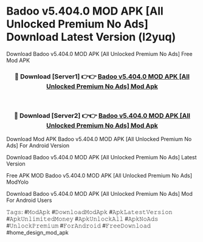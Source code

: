 # Badoo v5.404.0 MOD APK [All Unlocked Premium No Ads] Download Latest Version (l2yuq)
Download Badoo v5.404.0 MOD APK [All Unlocked Premium No Ads] Free Mod APK

<div align="center">
<h3>🔴 Download [Server1] 👉👉 <a href="https://apkcomod.com?title=Badoo_v5.404.0_MOD_APK_[All_Unlocked_Premium_No_Ads]">Badoo v5.404.0 MOD APK [All Unlocked Premium No Ads] Mod Apk</a></h3><br>

<h3>🔴 Download [Server2] 👉👉 <a href="https://apkcomod.com?title=Badoo_v5.404.0_MOD_APK_[All_Unlocked_Premium_No_Ads]">Badoo v5.404.0 MOD APK [All Unlocked Premium No Ads] Mod Apk</a></h3>
</div>


Download Mod APK Badoo v5.404.0 MOD APK [All Unlocked Premium No Ads] For Android Version

Download Badoo v5.404.0 MOD APK [All Unlocked Premium No Ads] Latest Version

Free APK MOD Badoo v5.404.0 MOD APK [All Unlocked Premium No Ads] ModYolo

Download Badoo v5.404.0 MOD APK [All Unlocked Premium No Ads] Mod For Android Users

𝚃𝚊𝚐𝚜: #𝙼𝚘𝚍𝙰𝚙𝚔 #𝙳𝚘𝚠𝚗𝚕𝚘𝚊𝚍𝙼𝚘𝚍𝙰𝚙𝚔 #𝙰𝚙𝚔𝙻𝚊𝚝𝚎𝚜𝚝𝚅𝚎𝚛𝚜𝚒𝚘𝚗 #𝙰𝚙𝚔𝚄𝚗𝚕𝚒𝚖𝚒𝚝𝚎𝚍𝙼𝚘𝚗𝚎𝚢 #𝙰𝚙𝚔𝚄𝚗𝚕𝚘𝚌𝚔𝙰𝚕𝚕 #𝙰𝚙𝚔𝙽𝚘𝙰𝚍𝚜 #𝚄𝚗𝚕𝚘𝚌𝚔𝙿𝚛𝚎𝚖𝚒𝚞𝚖 #𝙵𝚘𝚛𝙰𝚗𝚍𝚛𝚘𝚒𝚍 #𝙵𝚛𝚎𝚎𝙳𝚘𝚠𝚗𝚕𝚘𝚊𝚍 #home_design_mod_apk